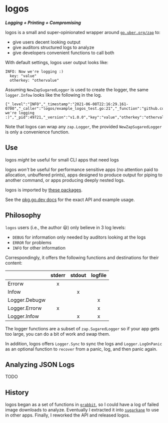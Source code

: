 # logos

***Logging + Printing + Compromising***

logos is a small and super-opinionated wrapper around [`go.uber.org/zap`](https://pkg.go.dev/go.uber.org/zap?utm_source=godoc) to:

- give users decent looking output
- give auditors structured logs to analyze
- give developers convenient functions to call both

With default settings, logos user output looks like:

```
INFO: Now we're logging :)
  key: "value"
  otherkey: "othervalue"
```

Assuming `NewZapSugaredLogger` is used to create the logger,
the same `logger.Infow` looks like the following in the log.

```
{"_level":"INFO","_timestamp":"2021-06-08T22:16:29.161-0700","_caller":"logos/example_logos_test.go:21","_function":"github.com/bbkane/logos_test.Example","_msg":"Now we're logging :)","_pid":49721,"_version":"v1.0.0","key":"value","otherkey":"othervalue"}
```

Note that logos can wrap any `zap.Logger`, the provided `NewZapSugaredLogger` is only a convenience function.

## Use

logos *might* be useful for small CLI apps that need logs

logos *won't* be useful for performance sensitive apps (no attention paid to allocation, unbuffered prints), apps designed to produce output for piping to another command, or apps producing deeply nested logs.

logos is imported by [these packages](https://pkg.go.dev/github.com/bbkane/sugarkane?tab=importedby).

See the [pkg.go.dev docs](https://pkg.go.dev/github.com/bbkane/logos) for the exact API and example usage.

## Philosophy

`logos` users (i.e., the author 😃) only believe in 3 log levels: 

- `DEBUG` for information only needed by auditors looking at the logs
- `ERROR` for problems
- `INFO` for other information

Correspondingly, it offers the following functions and destinations for their content:

|               | stderr | stdout | logfile |
| ------------- | :----: | :----: | :-----: |
| Errorw        |   x    |        |         |
| Infow         |        |   x    |         |
| Logger.Debugw |        |        |    x    |
| Logger.Errorw |   x    |        |    x    |
| Logger.Infow  |        |   x    |    x    |

The logger functions are a subset of `zap.SugaredLogger` so if your app gets too large, you can do a bit of work and swap them.

In addition, logos offers `Logger.Sync` to sync the logs and `Logger.LogOnPanic` as an optional function to `recover` from a panic, log, and then panic again.

## Analyzing JSON Logs

TODO

## History

logos began as a set of functions in [`grabbit`](https://github.com/bbkane/grabbit), so I could have a log of failed image downloads to analyze. Eventually I extracted it into [`sugarkane`](https://github.com/bbkane/sugarkane) to use in other apps. Finally, I reworked the API and released logos.
